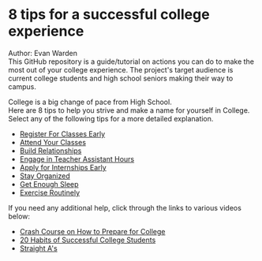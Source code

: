 # 8 tips for a successful college experience
Author: Evan Warden
<br/>
This GitHub repository is a guide/tutorial on actions you can do to make the most out of your college experience.
The project's target audience is current college students and high school seniors making their way to campus.

College is a big change of pace from High School. 
<br/>
Here are 8 tips to help you strive and make a name for yourself in College.
<br/>
Select any of the following tips for a more detailed explanation.

- [Register For Classes Early](https://github.com/wardenevanMU/IT1600MarkdownFinal/blob/Master/Register.md)
- [Attend Your Classes](https://github.com/wardenevanMU/IT1600MarkdownFinal/blob/Master/AttendClasses.md)
- [Build Relationships](https://github.com/wardenevanMU/IT1600MarkdownFinal/blob/Master/BuildRelationships.md)
- [Engage in Teacher Assistant Hours](https://github.com/wardenevanMU/IT1600MarkdownFinal/blob/Master/TAHours.md)
- [Apply for Internships Early](https://github.com/wardenevanMU/IT1600MarkdownFinal/blob/Master/Internships.md)
- [Stay Organized](https://github.com/wardenevanMU/IT1600MarkdownFinal/blob/Master/Organization.md)
- [Get Enough Sleep](https://github.com/wardenevanMU/IT1600MarkdownFinal/blob/Master/Sleep.md)
- [Exercise Routinely](https://github.com/wardenevanMU/IT1600MarkdownFinal/blob/Master/Workout.md)




If you need any additional help, click through the links to various videos below:
- [Crash Course on How to Prepare for College](https://www.youtube.com/watch?v=158aX-gyHU4)
- [20 Habits of Successful College Students](https://www.youtube.com/watch?v=NZqOHYzGmRo)
- [Straight A's](https://www.youtube.com/watch?v=g0hzohNz9VE)


